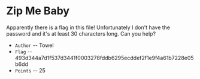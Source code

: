 # Zip Me Baby
Apparently there is a flag in this file! Unfortunately I don't have the password and it's at least 30 characters long. Can you help?

* `Author` -- Towel
* `Flag` -- 493d344a7d1f537d3441f0003278fddb6295ecddef2f1e9f4a61b7228e05b6dd
* `Points` -- 25
